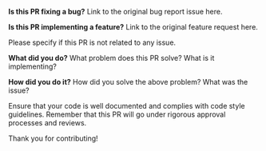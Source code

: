 **Is this PR fixing a bug?**
Link to the original bug report issue here.

**Is this PR implementing a feature?**
Link to the original feature request here.

Please specify if this PR is not related to any issue.

**What did you do?**
What problem does this PR solve? What is it implementing?

**How did you do it?**
How did you solve the above problem? What was the issue?

Ensure that your code is well documented and complies with code style guidelines. Remember that this PR will go under rigorous
approval processes and reviews.

Thank you for contributing!
